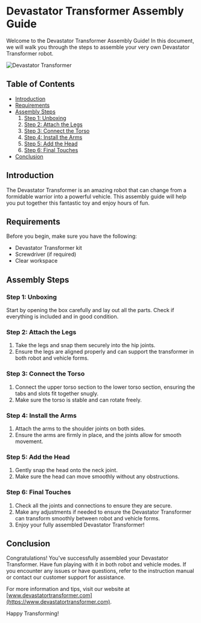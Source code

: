 # Devastator Transformer Assembly Guide

Welcome to the Devastator Transformer Assembly Guide! In this document, we will walk you through the steps to assemble your very own Devastator Transformer robot.

![Devastator Transformer](d3d-printable-bulldozer-not-devastator-no-supports-3d-model-stl.jpg)

## Table of Contents
- [Introduction](#introduction)
- [Requirements](#requirements)
- [Assembly Steps](#assembly-steps)
  1. [Step 1: Unboxing](#step-1-unboxing)
  2. [Step 2: Attach the Legs](#step-2-attach-the-legs)
  3. [Step 3: Connect the Torso](#step-3-connect-the-torso)
  4. [Step 4: Install the Arms](#step-4-install-the-arms)
  5. [Step 5: Add the Head](#step-5-add-the-head)
  6. [Step 6: Final Touches](#step-6-final-touches)
- [Conclusion](#conclusion)

## Introduction
The Devastator Transformer is an amazing robot that can change from a formidable warrior into a powerful vehicle. This assembly guide will help you put together this fantastic toy and enjoy hours of fun.

## Requirements
Before you begin, make sure you have the following:
- Devastator Transformer kit
- Screwdriver (if required)
- Clear workspace

## Assembly Steps

### Step 1: Unboxing
Start by opening the box carefully and lay out all the parts. Check if everything is included and in good condition.

### Step 2: Attach the Legs
1. Take the legs and snap them securely into the hip joints.
2. Ensure the legs are aligned properly and can support the transformer in both robot and vehicle forms.

### Step 3: Connect the Torso
1. Connect the upper torso section to the lower torso section, ensuring the tabs and slots fit together snugly.
2. Make sure the torso is stable and can rotate freely.

### Step 4: Install the Arms
1. Attach the arms to the shoulder joints on both sides.
2. Ensure the arms are firmly in place, and the joints allow for smooth movement.

### Step 5: Add the Head
1. Gently snap the head onto the neck joint.
2. Make sure the head can move smoothly without any obstructions.

### Step 6: Final Touches
1. Check all the joints and connections to ensure they are secure.
2. Make any adjustments if needed to ensure the Devastator Transformer can transform smoothly between robot and vehicle forms.
3. Enjoy your fully assembled Devastator Transformer!

## Conclusion
Congratulations! You've successfully assembled your Devastator Transformer. Have fun playing with it in both robot and vehicle modes. If you encounter any issues or have questions, refer to the instruction manual or contact our customer support for assistance.

For more information and tips, visit our website at [www.devastatortransformer.com](https://www.devastatortransformer.com).

Happy Transforming!
